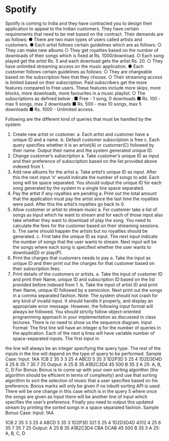 # Spotify


Spotify is coming to India and they have contracted you to design their application to appeal to the Indian customers. They have certain requirements that need to be met based on the contract.
Their demands are as follows:
● There are two main types of users called artists and customers.
● Each artist follows certain guidelines which are as follows:
○ They can make new albums
○ They get royalties based on the number of downloads of their songs which is
fixed at Rs. 1000/download.
○ Each song played get the artist Rs. 5 and each download gets the artist Rs. 20. ○ They have unlimited streaming access on the music application.
● Each customer follows certain guidelines as follows:
○ They are chargeable based on the subscription fees that they choose.
○ Their streaming access is limited based on their subscription. Paid subscribers
get the more features compared to Free users. These features include more
skips, more blocks, more downloads, more favourites in a music playlist. ○ The subscriptions as defined below :
■ Free - 1 song, 0 downloads
■ Rs. 100 - max 5 songs, max 2 downloads
■ Rs. 500 - max 10 songs, max 5 downloads
■ Rs. 1000 - Unlimited access.
  
 Following are the different kind of queries that must be handled by the system:
1. Create new artist or customer​.
a. Each artist and customer have a unique ID and a name.
b. Default customer subscription is free
c. Each query specifies whether it is an artist(A) or customer(C) followed by their
name. Output their name and the system generated unique ID.
2. Change customer’s subscription
a. Take customer’s unique ID as input and their preference of subscription based on the list provided above indexed from 1.
3. Add new albums for the artist
a. Take artist’s unique ID as input. After this the next input ‘n’ would indicate the number of songs to add. Each song will be space separated. You should output the unique ID for each song generated by the system in a single line space separated.
4. Pay the artist if any royalties are pending
a. Print out the total amount that the application must pay the artist since the last time the royalties were paid. After this the artist’s royalties go back to 0.
5. Allow customer or artist to stream music
a. For customer take a list of songs as input which he want to stream and for each of those input also take whether they want to download of play the song. You need to calculate the fees for the customer based on their streaming sessions.
b. The same should happen the artists but no royalties should be generated.
c. First take the unique ID as input. The next input indicate the number of songs that the user wants to stream. Next input will be the songs where each song is
specified whether the user wants to download(D) or play(P).
6. Print the charges that customers needs to pay
a. Take the input as unique ID and then print out the charges for that customer based on their subscription fees.
7. Print details of the customers or artists​.
a. Take the input of customer ID and print their Name, unique ID and subscription
ID based on the list provided before indexed from 1.
b. Take the input of artist ID and print their Name, unique ID followed by a
semicolon. Next print out the songs in a comma separated fashion.
Note​: The system should not crash for any kind of invalid input. It should handle it properly, and display an appropriate error message. However, the following input format will always be followed. You should strictly follow object-oriented programming approach in your implementation as discussed in class lectures. There is no need to show us the sequence diagram.
Input Format​: The first line will have an integer q for the number of queries in the application. Each of the next q lines will have variable number of space-separated inputs. The first input in

 the line will always be an integer specifying the query type. The rest of the inputs in the line will depend on the type of query to be performed.
Sample Case​: Input​:
1AA 1CB
2 35 3 3 25
4 ABCD 5 35
3
1D2P3D
5 25
4 1D2D3D4D 4 25
6 35
7 35
7 25
Output​:
A 25
B 35 A1B2C3D4 45
500
B 35 3
A 25: A, B, C, D
For Bonus​:
Bonus is to come up with your own sorting algorithm (the algorithm should be efficient in terms of complexity)​ and use that sorting algorithm to sort the selection of music that a user specifies based on his preference. Bonus marks will only be given if no inbuilt sorting API ​is used.
There will be one change in this case which is in the query 5 where once the songs are given as input there will be another line of input which specifies the user’s preference. Finally you need to output this updated stream by printing the sorted songs in a space separated fashion.
Sample Bonus Case​: Input​:
1AA
    
1CB
2 35 3 3 25 
4 ABCD 5 35
3
1D2P3D 321
5 25
4 1D2D3D4D 4312
4 25
6 35
7 35
7 25
Output​:
A 25
B 35 A1B2C3D4 CBA
DCAB
45
500
B 35 3
A 25: A, B, C, D
